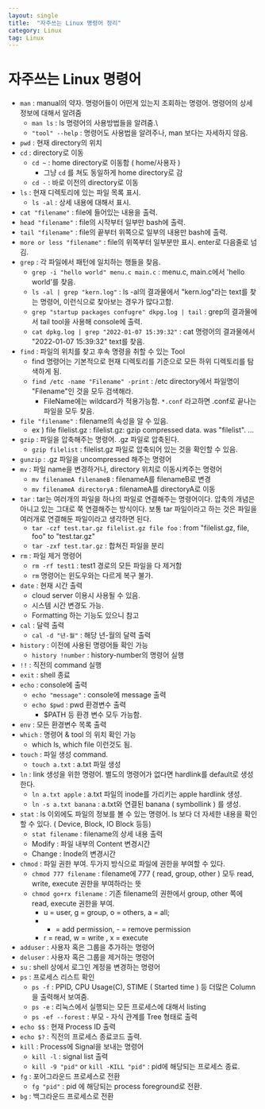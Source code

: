 ```yaml
---
layout: single
title:  "자주쓰는 Linux 명령어 정리"
category: Linux
tag: Linux
---
```


# 자주쓰는 Linux 명령어

- `man` : manual의 약자. 명령어들이 어떤게 있는지 조회하는 명령어. 명령어의 상세 정보에 대해서 알려줌
	- `man ls` : ls 명령어의 사용방법들을 알려줌.\
	- `"tool" --help` : 명령어도 사용법을 알려주나, man 보다는 자세하지 않음.
- `pwd` : 현재 directory의 위치
- `cd` : directory로 이동
	- `cd ~` : home directory로 이동함 ( home/사용자 )
		- 그냥 `cd` 를 쳐도 동일하게 home directory로 감
	- `cd -` : 바로 이전의 directory로 이동
- `ls` : 현재 디렉토리에 있는 파일 목록 표시.
	- `ls -al` : 상세 내용에 대해서 표시.
- `cat "filename"` : file에 들어있는 내용을 출력.
- `head "filename"` : file의 시작부터 일부만 bash에 출력.
- `tail "filename"` : file의 끝부터 위쪽으로 일부의 내용만 bash에 출력.
- `more or less "filename"` : file의 위쪽부터 일부분만 표시. enter로 다음줄로 넘김.
- `grep` : 각 파일에서 패턴에 일치하는 행들을 찾음.
	- `grep -i "hello world" menu.c main.c` : menu.c, main.c에서 'hello world'를 찾음.
	- `ls -al | grep "kern.log"` : ls -al의 결과물에서 "kern.log"라는 text를 찾는 명령어, 이런식으로 찾아보는 경우가 많다고함.
	- `grep "startup packages confugre" dkpg.log | tail` : grep의 결과물에서 tail tool을 사용해 console에 출력.
	- `cat dpkg.log | grep "2022-01-07 15:39:32"` : cat 명령어의 결과물에서 "2022-01-07 15:39:32" text를 찾음.
- `find` : 파일의 위치를 찾고 후속 명령을 취할 수 있는 Tool
	- find 명령어는 기본적으로 현재 디렉토리를 기준으로 모든 하위 디렉토리를 탐색하게 됨.
	- `find /etc -name "Filename" -print` : /etc directory에서 파일명이 "Filename"인 것을 모두 검색해라.
		- FileName에는 wildcard가 적용가능함. `*.conf` 라고하면 .conf로 끝나는 파일을 모두 찾음.
- `file "filename"` : filename의 속성을 알 수 있음. 
	- ex ) file filelist.gz : filelist.gz: gzip compressed data. was "filelist". ...
- `gzip` : 파일을 압축해주는 명령어. .gz 파일로 압축된다.
	- `gzip filelist` : filelist.gz 파일로 압축되어 있는 것을 확인할 수 있음.
- `gunzip` : .gz 파일을 uncompressed 해주는 명령어 
- `mv` : 파일 name을 변경하거나, directory 위치로 이동시켜주는 명령어
	- `mv filenameA filenameB` : filenameA를 filenameB로 변경
	- `mv filenameA directoryA` : filenameA를 directoryA로 이동
- `tar` : tar는 여러개의 파일을 하나의 파일로 연결해주는 명령어이다. 압축의 개념은 아니고 있는 그대로 쭉 연결해주는 방식이다. 보통 tar 파일이라고 하는 것은 파일을 여러개로 연결해둔 파일이라고 생각하면 된다.
	- `tar -czf test.tar.gz filelist.gz file foo` : from "filelist.gz, file, foo" to "test.tar.gz"
	- `tar -zxf test.tar.gz` : 합쳐진 파일을 분리
- `rm` : 파일 제거 명령어
	- `rm -rf test1` : test1 경로의 모든 파일을 다 제거함
	- `rm` 명령어는 윈도우와는 다르게 복구 불가.
- `date` : 현재 시간 출력
	- cloud server 이용시 사용될 수 있음.
	- 시스템 시간 변경도 가능.
	- Formatting 하는 기능도 있으니 참고
- `cal` : 달력 출력
	- `cal -d "년-월"` : 해당 년-월의 달력 출력
- `history` : 이전에 사용된 명령어들 확인 가능
	- `history !number` : history-number의 명령어 실행
- `!!` : 직전의 command 실행
- `exit` : shell 종료
- `echo` : console에 출력
	- `echo "message"` : console에 message 출력
	- `echo $pwd` : pwd 환경변수 출력
		- $PATH 등 환경 변수 모두 가능함.
- `env` : 모든 환경변수 목록 출력
- `which` : 명령어 & tool 의 위치 확인 가능
	- which ls, which file 이런것도 됨.
- `touch` : 파일 생성 command.
  - `touch a.txt` : a.txt 파일 생성
- `ln` : link 생성을 위한 명령어. 별도의 명령어가 없다면 hardlink를 default로 생성한다.
  - `ln a.txt apple` : a.txt 파일의 inode를 가리키는 apple hardlink 생성.
  - `ln -s a.txt banana` : a.txt와 연결된 banana ( symbollink ) 를 생성.
- `stat` : ls 이외에도 파일의 정보를 볼 수 있는 명령어. ls 보다 더 자세한 내용을 확인할 수 있다. ( Device, Block, IO Block 등등)
  - `stat filename` : filename의 상세 내용 출력
  - Modify : 파일 내부의 Content 변경시간
  - Change : Inode의 변경시간
- `chmod` : 파일 권한 부여. 두가지 방식으로 파일에 권한을 부여할 수 있다.
  - `chmod 777 filename` : filename에 777 ( read, group, other ) 모두 read, write, execute 권한을 부여하라는 뜻
  - `chmod go+rx filename` : 기존 filename의 권한에서 group, other 쪽에 read, execute 권한을 부여.
    - u = user, g = group, o = others, a = all;
    - + = add permission, - = remove permission
    - r = read, w = write , x = execute
- `adduser` : 사용자 혹은 그룹을 추가하는 명령어
- `deluser` : 사용자 혹은 그룹을 제거하는 명령어
- `su` : shell 상에서 로그인 계정을 변경하는 명령어
- `ps` : 프로세스 리스트 확인
  - `ps -f` : PPID, CPU Usage(C), STIME ( Started time ) 등 더많은 Column을 출력해서 보여줌.
  - `ps -e` : 리눅스에서 실행되는 모든 프로세스에 대해서 listing
  - `ps -ef --forest` : 부모 - 자식 관계를 Tree 형태로 출력
- `echo $$` : 현재 Process ID 출력
- `echo $?` : 직전의 프로세스 종료코드 출력.
- `kill` : Process에 Signal을 보내는 명령어
  - `kill -l` : signal list 출력
  - `kill -9 "pid"` or `kill -KILL "pid"` : pid에 해당되는 프로세스 종료.
- `fg` : 포어그라운드 프로세스로 전환
  - `fg "pid"` : pid 에 해당되는 process foreground로 전환.
- `bg` : 백그라운드 프로세스로 전환